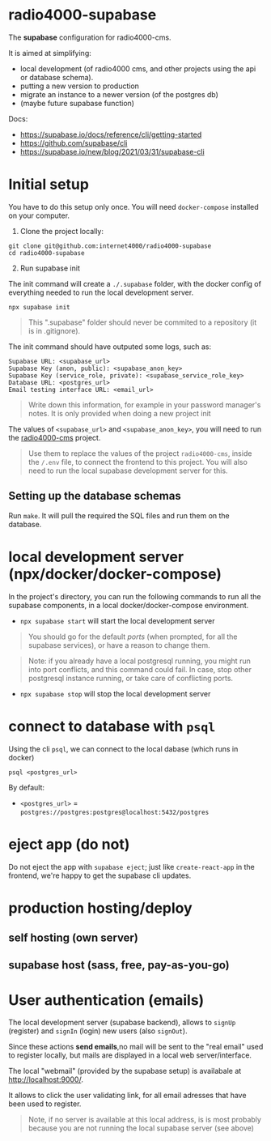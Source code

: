 # radio4000-supabase

The **supabase** configuration for radio4000-cms.

It is aimed at simplifying:
- local development (of radio4000 cms, and other projects using the
  api or database schema).
- putting a new version to production
- migrate an instance to a newer version (of the postgres db)
- (maybe future supabase function)

Docs:

- https://supabase.io/docs/reference/cli/getting-started
- https://github.com/supabase/cli
- https://supabase.io/new/blog/2021/03/31/supabase-cli

# Initial setup

You have to do this setup only once. You will need `docker-compose` installed on your computer.

1. Clone the project locally:

```
git clone git@github.com:internet4000/radio4000-supabase
cd radio4000-supabase
```

2. Run supabase init

The init command will create a `./.supabase` folder, with the docker
config of everything needed to run the local development server.

```
npx supabase init
```

> This ".supabase" folder should never be commited to a repository (it is in .gitignore).

The init command should have outputed some logs, such as:

```
Supabase URL: <supabase_url>
Supabase Key (anon, public): <supabase_anon_key>
Supabase Key (service_role, private): <supabase_service_role_key>
Database URL: <postgres_url>
Email testing interface URL: <email_url>
```

> Write down this information, for example in your password manager's notes. It is only provided when doing a new project init

The values of `<supabase_url>` and `<supabase_anon_key>`, you will need to run the [radio4000-cms]() project.

> Use them to replace the values of the project
> `radio4000-cms`, inside the `/.env` file, to connect the frontend to
> this project. You will also need to run the local supabase development server for this.

## Setting up the database schemas

Run `make`. It will pull the required the SQL files and run them on the database.

# local development server (npx/docker/docker-compose)

In the project's directory, you can run the following commands to run
all the supabase components, in a local docker/docker-compose environment.

- `npx supabase start` will start the local development server

> You should go for the default *ports* (when prompted, for all the
> supabase services), or have a reason to change them.

> Note: if you already have a local postgresql running, you might run
> into port conflicts, and this command could fail. In case, stop
> other postgresql instance running, or take care of conflicting ports.

- `npx supabase stop` will stop the local development server

# connect to database with `psql`

Using the cli `psql`, we can connect to the local dabase (which runs in docker)

```
psql <postgres_url>

```

By default:
- `<postgres_url>` = `postgres://postgres:postgres@localhost:5432/postgres`


# eject app (do not)

Do not eject the app with `supabase eject`; just like
`create-react-app` in the frontend, we're happy to get the supabase
cli updates.


# production hosting/deploy

## self hosting (own server)

## supabase host (sass, free, pay-as-you-go)

# User authentication (emails)

The local development server (supabase backend), allows to `signUp`
(register) and `signIn` (login) new users (also `signOut`).

Since these actions **send emails**,no mail will be sent to the "real
email" used to register locally, but mails are displayed in a local
web server/interface.

The local "webmail" (provided by the supabase setup) is availabale at
[http://localhost:9000/](http://localhost:9000/).

It allows to click the user validating link, for all email
adresses that have been used to register.

> Note, if no server is available at this local address, is is most
> probably because you are not running the local supabase server (see
> above)
